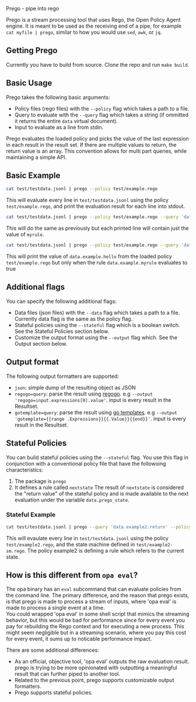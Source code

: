 Prego - pipe into rego

Prego is a stream processing tool that uses Rego, the Open Policy Agent engine. It is meant to be used as the receiving end of a pipe, for example `cat myfile | prego`, similar to how you would use `sed`, `awk`, or `jq`.

## Getting Prego
Currently you have to build from source. Clone the repo and run `make build`.

## Basic Usage

Prego takes the following basic arguments:

- Policy files (rego files) with the `--policy` flag which takes a path to a file.
- Query to evaluate with the `--query` flag which takes a string (if ommitted it returns the entire `data` virtual document).
- Input to evaluate as a line from stdin.

Prego evaluates the loaded policy and picks the value of the last expression in each result in the result set. If there are multiple values to return, the return value is an array. This convention allows for multi part queries, while maintaining a simple API.

## Basic Example

```bash
cat test/testdata.jsonl | prego --policy test/example.rego
```

This will evaluate every line in `test/testdata.jsonl` using the policy `test/example.rego`, and print the evaluation result for each line into stdout.

```bash
cat test/testdata.jsonl | prego --policy test/example.rego --query 'data.example.myrule'
```

This will do the same as previously but each printed line will contain just the value of `myrule`.

```bash
cat test/testdata.jsonl | prego --policy test/example.rego --query 'data.example.hello' --print 'data.example.myrule'
```

This will print the value of `data.example.hello` from the loaded policy `test/example.rego` but only when the rule `data.example.myrule` evaluates to true

## Additional flags
You can specify the following additional flags:

- Data files (json files) with the `--data` flag which takes a path to a file. Currently data flag is the same as the policy flag.
- Stateful policies using the `--stateful` flag which is a boolean switch. See the Stateful Policies section below.
- Customize the output format using the `--output` flag which. See the Output section below.

## Output format

The following output formatters are supported:


- `json`: simple dump of the resulting object as JSON
- `regogo=query`: parse the result using [regogo](https://github.com/itaysk/regogo). e.g `--output 'regogo=input.expressions[0].value'`. input is every result in the Resultset.
-  `gotemplate=query`: parse the result using [go templates](https://golang.org/pkg/text/template/). e.g `--output 'gotemplate={{range .Expressions}}{{.Value}}{{end}}'`. input is every result in the Resultset. 

## Stateful Policies

You can build stateful policies using the `--stateful` flag. You use this flag in conjunction with a conventional policy file that have the followoing characteristics:
1. The package is `prego`
2. It defines a rule called `nextstate`
The result of `nextstate` is considered the "return value" of the stateful policy and is made available to the next evaluation under the variable `data.prego_state`.


### Stateful Example

```bash
cat test/testdata.jsonl | prego --query 'data.example2.return' --policy test/example2.rego --policy test/example2-sm.rego --stateful
```

This will evaulate every line in `test/testdata.jsonl` using the policy `test/example2.rego`, and the state machine defined in `test/example2-sm.rego`. The policy example2 is defining a rule which refers to the current state.

## How is this different from `opa eval`?

The opa binary has an `eval` subcommand that can evaluate policies from the command line. The primary difference, and the reason that prego exists, is that prego is made to process a stream of inputs, where 'opa eval' is made to process a single event at a time.  
You could wrapped 'opa eval' in some shell script that mimics the streaming behavior, but this would be bad for performance since for every event you pay for rebuilding the Rego context and for executing a new process. This might seem negligible but in a streaming scenario, where you pay this cost for every event, it sums up to noticable performance impact.

There are some additional differences:

- As an official, objective tool, 'opa eval' outputs the raw evaluation result. prego is trying to be more opinionated with outputting a meaningful result that can further piped to another tool.
- Related to the previous point, prego supports customizable output formatters.
- Prego supports stateful policies.
